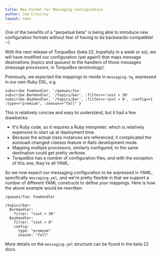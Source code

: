 ```yaml
---
title: New Format for Messaging Configuration
author: Jim Crossley
layout: news
---
```


One of the benefits of a "perpetual beta" is being able to introduce
new configuration formats without fear of having to be
backwards-compatible!  :-)

With the next release of TorqueBox (beta 22, hopefully in a week or
so), we will have modified our configuration (yet again!) that maps
message destinations (topics and queues) to the handlers of those
messages (message *processors*, in TorqueBox terminology).

Previously, we expected the mappings to reside in `messaging.tq`,
expressed in our own Ruby DSL, e.g.

    subscribe FooHandler, '/queues/foo'
    subscribe BarHandler, '/topics/bar', :filter=>'cost > 30'
    subscribe BazHandler, '/topics/bar', :filter=>'cost > 0', :config=>{ :type=>"premium", :season=>"fall" }

This is relatively concise and easy to understand, but it had a few drawbacks:

* It's Ruby code, so it requires a Ruby interpreter, which is relatively expensive to start up at deployment time.
* Because the actual class instances are referenced, it complicated the autoload-changed-classes feature in Rails development mode.
* Mapping multiple processors, similarly configured, to the same destination could get pretty verbose.
* TorqueBox has a number of configuration files, and with the exception of this one, they're all YAML.

So we now expect our messaging configuration to be expressed in YAML,
specifically `messaging.yml`, and we're pretty flexible in that we
support a number of different YAML constructs to define your mappings.
Here is how the above example would be rewritten:

    /queues/foo: FooHandler

    /topics/bar:
      BarHandler:
        filter: "cost > 30"
      BazHandler:
        filter: "cost > 0"
        config:
          type: "premium"
          season: "fall"

More details on the `messaging.yml` structure can be found in the beta
22 docs.